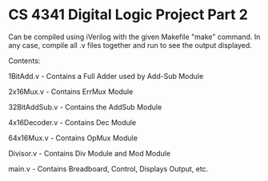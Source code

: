 # CS 4341 Digital Logic Project Part 2

Can be compiled using iVerilog with the given Makefile "make" command. In any case, compile all .v files together and run to see the output displayed.

Contents:

1BitAdd.v - Contains a Full Adder used by Add-Sub Module

2x16Mux.v - Contains ErrMux Module

32BitAddSub.v - Contains the AddSub Module

4x16Decoder.v - Contains Dec Module

64x16Mux.v - Contains OpMux Module

Divisor.v - Contains Div Module and Mod Module

main.v - Contains Breadboard, Control, Displays Output, etc.
